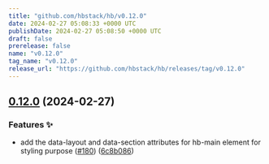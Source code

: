 ```yaml
---
title: "github.com/hbstack/hb/v0.12.0"
date: 2024-02-27 05:08:33 +0000 UTC
publishDate: 2024-02-27 05:08:50 +0000 UTC
draft: false
prerelease: false
name: "v0.12.0"
tag_name: "v0.12.0"
release_url: "https://github.com/hbstack/hb/releases/tag/v0.12.0"
---
```


## [0.12.0](https://github.com/hbstack/hb/compare/v0.11.2...v0.12.0) (2024-02-27)


### Features ✨

* add the data-layout and data-section attributes for hb-main element for styling purpose ([#180](https://github.com/hbstack/hb/issues/180)) ([6c8b086](https://github.com/hbstack/hb/commit/6c8b0864482ad5e993163d739a67da4f8a08afc2))
